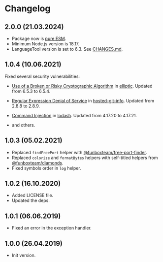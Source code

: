 # Changelog

## 2.0.0 (21.03.2024)

* Package now is [pure ESM](https://gist.github.com/sindresorhus/a39789f98801d908bbc7ff3ecc99d99c).
* Minimum Node.js version is 18.17.
* LanguageTool version is set to 6.3. See [CHANGES.md](https://languagetool.org/download/CHANGES.md).

## 1.0.4 (10.06.2021)

Fixed several security vulnerabilities:

- [Use of a Broken or Risky Cryptographic Algorithm](https://github.com/advisories/GHSA-r9p9-mrjm-926w) in [elliptic](https://github.com/indutny/elliptic). Updated from 6.5.3 to 6.5.4.

- [Regular Expression Denial of Service](https://github.com/advisories/GHSA-43f8-2h32-f4cj) in [hosted-git-info](https://github.com/npm/hosted-git-info). Updated from 2.8.8 to 2.8.9.

- [Command Injection](https://github.com/advisories/GHSA-35jh-r3h4-6jhm) in [lodash](https://github.com/lodash/lodash). Updated from 4.17.20 to 4.17.21.

- and others.

## 1.0.3 (05.02.2021)

* Replaced `findFreePort` helper with
  [@funboxteam/free-port-finder](https://github.com/funbox/free-port-finder).
* Replaced `colorize` and `formatBytes` helpers with self-titled helpers from
  [@funboxteam/diamonds](https://github.com/funbox/diamonds).
* Fixed symbols order in `log` helper.

## 1.0.2 (16.10.2020)

* Added LICENSE file.
* Updated the deps.

## 1.0.1 (06.06.2019)

* Fixed an error in the exception handler.

## 1.0.0 (26.04.2019)

* Init version.
